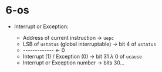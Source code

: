 # 6-os

- Interrupt or Exception:

	- Address of current instruction -> `uepc`
	- LSB of `ustatus` (global interruptable) -> bit 4 of `ustatus`
	- ------------- <- 0
	- Interrupt (1) / Exception (0) -> bit 31 $\lambda$ 0 of `ucause`
	- Interrupt or Exception number -> bits 30...
